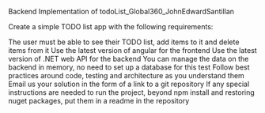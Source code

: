 Backend Implementation of todoList_Global360_JohnEdwardSantillan

Create a simple TODO list app with the following requirements:

The user must be able to see their TODO list, add items to it and delete items from it
Use the latest version of angular for the frontend
Use the latest version of .NET web API for the backend
You can manage the data on the backend in memory, no need to set up a database for this test
Follow best practices around code, testing and architecture as you understand them
Email us your solution in the form of a link to a git repository
If any special instructions are needed to run the project, beyond npm install and restoring nuget packages, put them in a readme in the repository
